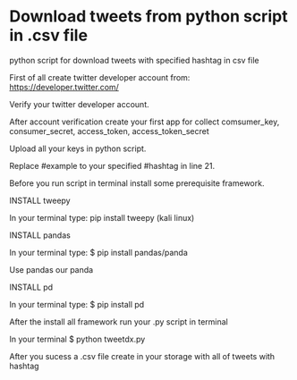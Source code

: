 # Download tweets from python script in .csv file
python script for download tweets with specified hashtag in csv file



First of all create twitter developer account from: https://developer.twitter.com/

Verify your twitter developer account.

After account verification create your first app for collect comsumer_key, consumer_secret, access_token, access_token_secret

Upload all your keys in python script.

Replace #example to your specified #hashtag in line 21.

Before you run script in terminal install some prerequisite framework.

INSTALL tweepy

In your terminal type: pip install tweepy (kali linux)

INSTALL pandas

In your terminal type: $ pip install pandas/panda

Use pandas our panda 

INSTALL pd

In your terminal type: $ pip install pd

After the install all framework run your .py script in terminal

In your terminal $ python tweetdx.py

After you sucess a .csv file create in your storage with all of tweets with hashtag

